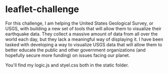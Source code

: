 # leaflet-challenge

For this challenge, I am helping the United States Geological Survey, or USGS, with building a new set of tools that will allow them to visualize their earthquake data. They collect a massive amount of data from all over the world each day, but they lack a meaningful way of displaying it. I have been tasked with developing a way to visualize USGS data that will allow them to better educate the public and other government organizations (and hopefully secure more funding) on issues facing our planet.

You'll find my logic.js and styel.css both in the static folder.
